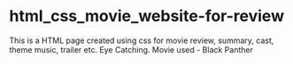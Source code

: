 # html_css_movie_website-for-review
This is a HTML page created using css for movie review, summary, cast, theme music, trailer etc. Eye Catching. Movie used - Black Panther
